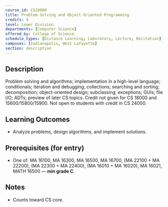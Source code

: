 ```yaml
---
course_id: CS18000
title: Problem Solving and Object-Oriented Programming
credits: 4
level: Lower Division
departments: [Computer Science]
offered_by: College of Science
schedule_types: [Distance Learning, Laboratory, Lecture, Recitation]
campuses: [Indianapolis, West Lafayette]
section: description
---
```


## Description
Problem solving and algorithms; implementation in a high-level language; conditionals; iteration and debugging; collections; searching and sorting; decomposition; object-oriented design; subclassing; exceptions; GUIs; file I/O; ADTs; preview of later CS topics. Credit not given for CS 18000 and 15600/15800/15900. Not open to students with credit in CS 24000.

## Learning Outcomes
- Analyze problems, design algorithms, and implement solutions.

## Prerequisites (for entry)
- One of: MA 16100, MA 16300, MA 16500, MA 16700, (MA 22100 + MA 22200), (MA 22300 + MA 22400), (MA 16010 + MA 16020), MA 16021, MATH 16500 — **min grade C**.

## Notes
- Counts toward CS core.